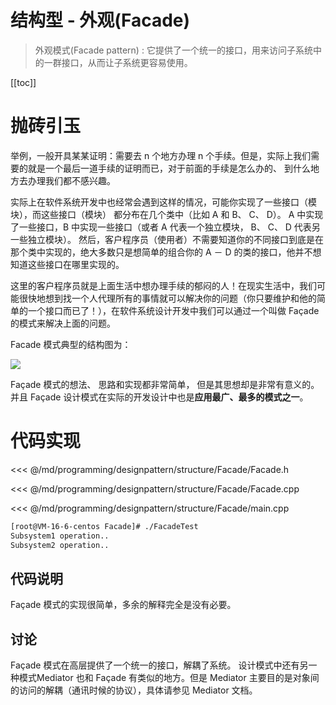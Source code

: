 # 结构型 - 外观(Facade)

> 外观模式(Facade pattern) : 它提供了一个统一的接口，用来访问子系统中的一群接口，从而让子系统更容易使用。

​[[toc]]

# 抛砖引玉

举例，一般开具某某证明：需要去 n 个地方办理 n 个手续。但是，实际上我们需要的就是一个最后一道手续的证明而已，对于前面的手续是怎么办的、 到什么地方去办理我们都不感兴趣。

实际上在软件系统开发中也经常会遇到这样的情况，可能你实现了一些接口（模块），而这些接口（模块） 都分布在几个类中（比如 A 和 B、 C、 D）。 A 中实现了一些接口，B 中实现一些接口（或者 A 代表一个独立模块， B、 C、 D 代表另一些独立模块）。 然后，客户程序员（使用者）不需要知道你的不同接口到底是在那个类中实现的，绝大多数只是想简单的组合你的 A － D 的类的接口，他并不想知道这些接口在哪里实现的。

这里的客户程序员就是上面生活中想办理手续的郁闷的人！在现实生活中，我们可能很快地想到找一个人代理所有的事情就可以解决你的问题（你只要维护和他的简单的一个接口而已了！），在软件系统设计开发中我们可以通过一个叫做 Façade 的模式来解决上面的问题。

Facade 模式典型的结构图为：

![](/_images/programming/designpattern/structure/Facade.png)

Façade 模式的想法、 思路和实现都非常简单， 但是其思想却是非常有意义的。 并且 Façade 设计模式在实际的开发设计中也是**应用最广、最多的模式之一**。

# 代码实现

<<< @/md/programming/designpattern/structure/Facade/Facade.h

<<< @/md/programming/designpattern/structure/Facade/Facade.cpp

<<< @/md/programming/designpattern/structure/Facade/main.cpp

```bash
[root@VM-16-6-centos Facade]# ./FacadeTest
Subsystem1 operation..
Subsystem2 operation..
```

## 代码说明

Façade 模式的实现很简单，多余的解释完全是没有必要。

## 讨论

Façade 模式在高层提供了一个统一的接口，解耦了系统。 设计模式中还有另一种模式Mediator 也和 Façade 有类似的地方。但是 Mediator 主要目的是对象间的访问的解耦（通讯时候的协议），具体请参见 Mediator 文档。